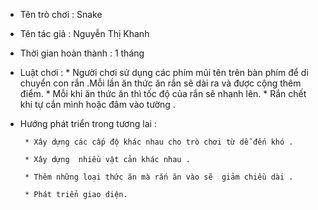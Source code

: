* Tên trò chơi : Snake
* Tên tác giả : Nguyễn Thị Khanh
* Thời gian hoàn thành : 1 tháng 
* Luật chơi :
       * Người chơi sử dụng các phím mũi tên trên bàn phím để di chuyển con rắn .Mỗi lần ăn thức ăn rắn sẽ dài ra và được cộng thêm điểm.        * Mỗi khi ăn thức ăn thì tốc độ của rắn sẽ nhanh lên.
       * Rắn chết khi tự cắn mình hoặc đâm vào tường .
* Hướng phát triển trong tương lai : 
      
       * Xây dựng các cấp độ khác nhau cho trò chơi từ dễ đến khó .
       
       * Xây dựng  nhiều vật cản khác nhau .
       
       * Thêm những loại thức ăn mà rắn ăn vào sẽ  giảm chiều dài .
       
       * Phát triển giao diện.
       
        
